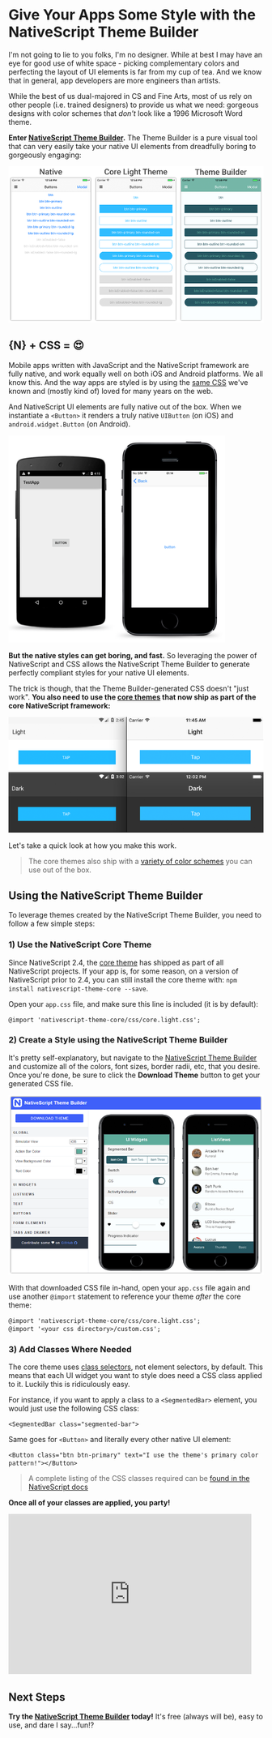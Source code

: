 # Give Your Apps Some Style with the NativeScript Theme Builder

I'm not going to lie to you folks, I'm no designer. While at best I may have an eye for good use of white space - picking complementary colors and perfecting the layout of UI elements is far from my cup of tea. And we know that in general, app developers are more engineers than artists.

While the best of us dual-majored in CS and Fine Arts, most of us rely on other people (i.e. trained designers) to provide us what we need: gorgeous designs with color schemes that *don't* look like a 1996 Microsoft Word theme.

**Enter [NativeScript Theme Builder](http://www.nativescriptthemebuilder.com/).** The Theme Builder is a pure visual tool that can very easily take your native UI elements from dreadfully boring to gorgeously engaging:

![native ui using theme builder](comparison.png)

## {N} + CSS = 😍

Mobile apps written with JavaScript and the NativeScript framework are fully native, and work equally well on both iOS and Android platforms. We all know this. And the way apps are styled is by using the [same CSS](https://docs.nativescript.org/ui/styling) we've known and (mostly kind of) loved for many years on the web.

And NativeScript UI elements are fully native out of the box. When we instantiate a `<Button>` it renders a truly native `UIButton` (on iOS) and `android.widget.Button` (on Android).

![native ios and android buttons](native-buttons.png)

**But the native styles can get boring, and fast.** So leveraging the power of NativeScript and CSS allows the NativeScript Theme Builder to generate perfectly compliant styles for your native UI elements.

The trick is though, that the Theme Builder-generated CSS doesn't "just work". **You also need to use the [core themes](https://docs.nativescript.org/ui/theme) that now ship as part of the core NativeScript framework:**

![nativescript core themes](color-schemes-light-and-dark.png)

Let's take a quick look at how you make this work.

> The core themes also ship with a [variety of color schemes](https://docs.nativescript.org/ui/theme#color-schemes) you can use out of the box.

## Using the NativeScript Theme Builder

To leverage themes created by the NativeScript Theme Builder, you need to follow a few simple steps:

### 1) Use the NativeScript Core Theme

Since NativeScript 2.4, the [core theme](https://docs.nativescript.org/ui/theme) has shipped as part of all NativeScript projects. If your app is, for some reason, on a version of NativeScript prior to 2.4, you can still install the core theme with: `npm install nativescript-theme-core --save`.

Open your `app.css` file, and make sure this line is included (it is by default):

	@import 'nativescript-theme-core/css/core.light.css';

### 2) Create a Style using the NativeScript Theme Builder

It's pretty self-explanatory, but navigate to the [NativeScript Theme Builder](http://www.nativescriptthemebuilder.com/) and customize all of the colors, font sizes, border radii, etc, that you desire. Once you're done, be sure to click the **Download Theme** button to get your generated CSS file.

![nativescript theme builder](theme-builder.png)

With that downloaded CSS file in-hand, open your `app.css` file again and use another `@import` statement to reference your theme *after* the core theme:

	@import 'nativescript-theme-core/css/core.light.css';	
	@import '<your css directory>/custom.css';

### 3) Add Classes Where Needed

The core theme uses [class selectors](https://docs.nativescript.org/ui/styling#supported-selectors), not element selectors, by default. This means that each UI widget you want to style does need a CSS class applied to it. Luckily this is ridiculously easy.

For instance, if you want to apply a class to a `<SegmentedBar>` element, you would just use the following CSS class:

	<SegmentedBar class="segmented-bar">

Same goes for `<Button>` and literally every other native UI element:

	<Button class="btn btn-primary" text="I use the theme's primary color pattern!"></Button>

> A complete listing of the CSS classes required can be [found in the NativeScript docs](https://docs.nativescript.org/ui/theme#class-names)

**Once all of your classes are applied, you party!**

<iframe src="http://giphy.com/embed/s2qXK8wAvkHTO" width="480" height="316.1904761904762" frameBorder="0" class="giphy-embed" allowFullScreen></iframe>

## Next Steps

**Try the [NativeScript Theme Builder](http://www.nativescriptthemebuilder.com/) today!** It's free (always will be), easy to use, and dare I say...fun!?